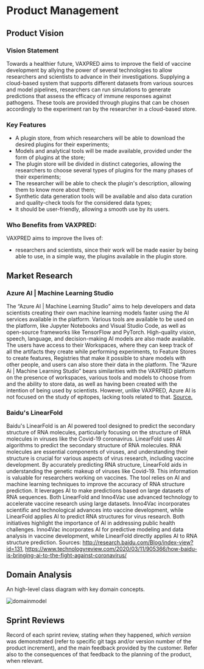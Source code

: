 # Product Management

## Product Vision

### Vision Statement

Towards a healthier future, VAXPRED aims to improve the field of vaccine development by allying the power of several technologies to allow researchers and scientists to advance in their investigations. Supplying a cloud-based system that supports different datasets from various sources and model pipelines, researchers can run simulations to generate predictions that assess the efficacy of immune responses against pathogens. These tools are provided through plugins that can be chosen accordingly to the experiment ran by the researcher in a cloud-based store.


### Key Features

- A plugin store, from which researchers will be able to download the desired plugins for their experiments;
- Models and analytical tools will be made available, provided under the form of plugins at the store;
- The plugin store will be divided in distinct categories, allowing the researchers to choose several types of plugins for the many phases of their experiments;
- The researcher will be able to check the plugin's description, allowing them to know more about them;
- Synthetic data generation tools will be available and also data curation and quality-check tools for the considered data types;
- It should be user-friendly, allowing a smooth use by its users.


### Who Benefits from VAXPRED:

VAXPRED aims to improve the lives of:
- researchers and scientists, since their work will be made easier by being able to use, in a simple way, the plugins available in the plugin store.

## Market Research

### Azure AI | Machine Learning Studio

The “Azure AI | Machine Learning Studio” aims to help developers and data scientists creating their own machine learning models faster using the AI services available in the platform. Various tools are available to be used on the platform, like Jupyter Notebooks and Visual Studio Code, as well as open-source frameworks like TensorFlow and PyTorch. High-quality vision, speech, language, and decision-making AI models are also made available. The users have access to their Workspaces, where they can keep track of all the artifacts they create while performing experiments, to Feature Stores to create features, Registries that make it possible to share models with other people, and users can also store their data in the platform. 
The “Azure Ai | Machine Learning Studio” bears similarities with the VAXPRED platform on the presence of workspaces, various tools and models to choose from and the ability to store data, as well as having been created with the intention of being used by scientists. However, unlike VAXPRED, Azure AI is not focused on the study of epitopes, lacking tools related to that.
[Source.](https://azure.microsoft.com/en-us/solutions/ai/)

### Baidu's LinearFold

Baidu's LinearFold is an AI powered tool designed to predict the secondary structure of RNA molecules, particularly focusing on the structure of RNA molecules in viruses like the Covid-19 coronavirus. LinearFold uses AI algorithms to predict the secondary structure of RNA molecules. RNA molecules are essential components of viruses, and understanding their structure is crucial for various aspects of virus research, including vaccine development. By accurately predicting RNA structure, LinearFold aids in understanding the genetic makeup of viruses like Covid-19. This information is valuable for researchers working on vaccines. The tool relies on AI and machine learning techniques to improve the accuracy of RNA structure prediction. It leverages AI to make predictions based on large datasets of RNA sequences.
Both LinearFold and Inno4Vac use advanced technology to accelerate vaccine research using large datasets. Inno4Vac incorporates scientific and technological advances into vaccine development, while LinearFold applies AI to predict RNA structures for virus research. Both initiatives highlight the importance of AI in addressing public health challenges. Inno4Vac incorporates AI for predictive modeling and data analysis in vaccine development, while LinearFold directly applies AI to RNA structure prediction.
Sources: http://research.baidu.com/Blog/index-view?id=131, https://www.technologyreview.com/2020/03/11/905366/how-baidu-is-bringing-ai-to-the-fight-against-coronavirus/

## Domain Analysis

An high-level class diagram with key domain concepts.

![domainmodel](https://github.com/FEUP-MEIC-DS-2023-1MEIC08/VAXPRED/assets/72468538/900d561b-80c3-42d4-8a13-e6a9a1faced8)

## Sprint Reviews

Record of each sprint review, stating *when* they happened, *which version* was demonstrated (refer to specific git tags and/or version number of the product increment), and the main feedback provided by the customer. Refer also to the consequences of that feedback to the planning of the product, when relevant.
